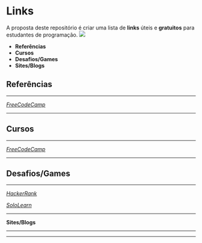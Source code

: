 # Links 

A proposta deste repositório é criar uma lista de **links** úteis e **gratuitos** para estudantes de programação. 
![](https://informaticasimples.net/wp-content/uploads/2011/09/futurama-online.png)

*   **Referências**
*   **Cursos**
*   **Desafios/Games**
*   **Sites/Blogs**

## **Referências**

****
_[FreeCodeCamp](https://www.w3schools.com/)_
****
## **Cursos**

****

_[FreeCodeCamp](https://www.freecodecamp.org/)_


****
##  **Desafios/Games**

****

_[HackerRank](https://www.hackerrank.com/)_

_[SoloLearn](https://www.sololearn.com/)_


****

**Sites/Blogs**

****

****